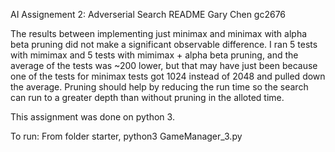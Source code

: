 AI Assignement 2: Adverserial Search README
Gary Chen
gc2676

The results between implementing just minimax and minimax with alpha beta pruning did not make a significant observable difference. I ran 5 tests with mimimax and 5 tests with mimimax + alpha beta pruning, and the average of the tests was ~200 lower, but that may have just been because one of the tests for minimax tests got 1024 instead of 2048 and pulled down the average. Pruning should help by reducing the run time so the search can run to a greater depth than without pruning in the alloted time.

This assignment was done on python 3.

To run: From folder starter, python3 GameManager_3.py